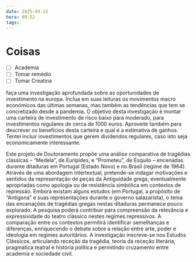 ```yaml
---
date: 2025-04-15
hora: 09:52
tags:
---
```





# Coisas
- [ ] Academia
- [ ] Tomar remédio
- [ ] Tomar Creatina

faça uma investigação aprofundada sobre as oportunidades de investimento na europa. Inclua em suas leituras os movimentos macro económicos das últimas semanas, mas também as tendências que tem se concretizado desde a pandemia. O objetivo desta investigação é montar uma carteira de investimento de risco baixo para moderado, para investimentos regulares de cerca de 1000 euros. Aproveite também para descrever os benefícios desta carteira e qual é a estimativa de ganhos. Tentei incluir investimentos que gerem dividendos regulares, caso isto seja economicamente interessante.

Este projeto de Doutoramento propõe uma análise comparativa de tragédias clássicas – “Medeia”, de Eurípides, e “Prometeu”, de Ésquilo – encenadas durante ditaduras em Portugal (Estado Novo) e no Brasil (regime de 1964). Através de uma abordagem intertextual, pretende-se indagar motivações e sentidos da representação de peças da Antiguidade grega, eventualmente apropriadas como apologia ou de resistência simbólica em contextos de repressão.
Embora existam alguns estudos (em Portugal, a propósito de “Antígona” e suas representações durante o governo salazarista), o tema das encenações de tragédias gregas nestas ditaduras permanece pouco explorado. A pesquisa poderá contribuir para compreensão da relevância e expressividade do teatro clássico nestes regimes repressivos. A comparação entre os contextos permitirá identificar semelhanças e diferenças, enriquecendo o debate sobre a relação entre arte, poder e ideologia em regimes autoritários.
A investigação inscreve-se nos Estudos Clássicos, articulando receção da tragédia, teoria da receção literária, pragmática teatral e história política e permitindo cruzamento entre academia e sociedade civil.